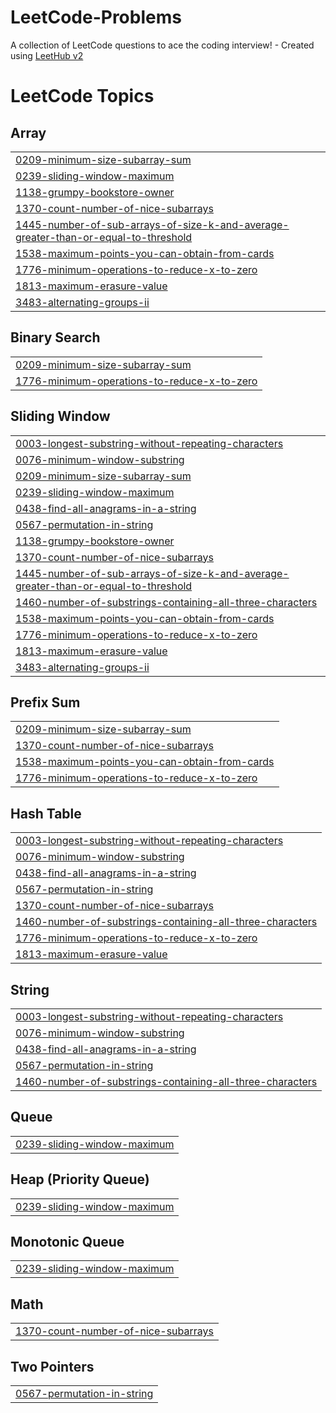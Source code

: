 # LeetCode-Problems
A collection of LeetCode questions to ace the coding interview! - Created using [LeetHub v2](https://github.com/arunbhardwaj/LeetHub-2.0)

<!---LeetCode Topics Start-->
# LeetCode Topics
## Array
|  |
| ------- |
| [0209-minimum-size-subarray-sum](https://github.com/adityaKumar0909/LeetCode-Problems/tree/master/0209-minimum-size-subarray-sum) |
| [0239-sliding-window-maximum](https://github.com/adityaKumar0909/LeetCode-Problems/tree/master/0239-sliding-window-maximum) |
| [1138-grumpy-bookstore-owner](https://github.com/adityaKumar0909/LeetCode-Problems/tree/master/1138-grumpy-bookstore-owner) |
| [1370-count-number-of-nice-subarrays](https://github.com/adityaKumar0909/LeetCode-Problems/tree/master/1370-count-number-of-nice-subarrays) |
| [1445-number-of-sub-arrays-of-size-k-and-average-greater-than-or-equal-to-threshold](https://github.com/adityaKumar0909/LeetCode-Problems/tree/master/1445-number-of-sub-arrays-of-size-k-and-average-greater-than-or-equal-to-threshold) |
| [1538-maximum-points-you-can-obtain-from-cards](https://github.com/adityaKumar0909/LeetCode-Problems/tree/master/1538-maximum-points-you-can-obtain-from-cards) |
| [1776-minimum-operations-to-reduce-x-to-zero](https://github.com/adityaKumar0909/LeetCode-Problems/tree/master/1776-minimum-operations-to-reduce-x-to-zero) |
| [1813-maximum-erasure-value](https://github.com/adityaKumar0909/LeetCode-Problems/tree/master/1813-maximum-erasure-value) |
| [3483-alternating-groups-ii](https://github.com/adityaKumar0909/LeetCode-Problems/tree/master/3483-alternating-groups-ii) |
## Binary Search
|  |
| ------- |
| [0209-minimum-size-subarray-sum](https://github.com/adityaKumar0909/LeetCode-Problems/tree/master/0209-minimum-size-subarray-sum) |
| [1776-minimum-operations-to-reduce-x-to-zero](https://github.com/adityaKumar0909/LeetCode-Problems/tree/master/1776-minimum-operations-to-reduce-x-to-zero) |
## Sliding Window
|  |
| ------- |
| [0003-longest-substring-without-repeating-characters](https://github.com/adityaKumar0909/LeetCode-Problems/tree/master/0003-longest-substring-without-repeating-characters) |
| [0076-minimum-window-substring](https://github.com/adityaKumar0909/LeetCode-Problems/tree/master/0076-minimum-window-substring) |
| [0209-minimum-size-subarray-sum](https://github.com/adityaKumar0909/LeetCode-Problems/tree/master/0209-minimum-size-subarray-sum) |
| [0239-sliding-window-maximum](https://github.com/adityaKumar0909/LeetCode-Problems/tree/master/0239-sliding-window-maximum) |
| [0438-find-all-anagrams-in-a-string](https://github.com/adityaKumar0909/LeetCode-Problems/tree/master/0438-find-all-anagrams-in-a-string) |
| [0567-permutation-in-string](https://github.com/adityaKumar0909/LeetCode-Problems/tree/master/0567-permutation-in-string) |
| [1138-grumpy-bookstore-owner](https://github.com/adityaKumar0909/LeetCode-Problems/tree/master/1138-grumpy-bookstore-owner) |
| [1370-count-number-of-nice-subarrays](https://github.com/adityaKumar0909/LeetCode-Problems/tree/master/1370-count-number-of-nice-subarrays) |
| [1445-number-of-sub-arrays-of-size-k-and-average-greater-than-or-equal-to-threshold](https://github.com/adityaKumar0909/LeetCode-Problems/tree/master/1445-number-of-sub-arrays-of-size-k-and-average-greater-than-or-equal-to-threshold) |
| [1460-number-of-substrings-containing-all-three-characters](https://github.com/adityaKumar0909/LeetCode-Problems/tree/master/1460-number-of-substrings-containing-all-three-characters) |
| [1538-maximum-points-you-can-obtain-from-cards](https://github.com/adityaKumar0909/LeetCode-Problems/tree/master/1538-maximum-points-you-can-obtain-from-cards) |
| [1776-minimum-operations-to-reduce-x-to-zero](https://github.com/adityaKumar0909/LeetCode-Problems/tree/master/1776-minimum-operations-to-reduce-x-to-zero) |
| [1813-maximum-erasure-value](https://github.com/adityaKumar0909/LeetCode-Problems/tree/master/1813-maximum-erasure-value) |
| [3483-alternating-groups-ii](https://github.com/adityaKumar0909/LeetCode-Problems/tree/master/3483-alternating-groups-ii) |
## Prefix Sum
|  |
| ------- |
| [0209-minimum-size-subarray-sum](https://github.com/adityaKumar0909/LeetCode-Problems/tree/master/0209-minimum-size-subarray-sum) |
| [1370-count-number-of-nice-subarrays](https://github.com/adityaKumar0909/LeetCode-Problems/tree/master/1370-count-number-of-nice-subarrays) |
| [1538-maximum-points-you-can-obtain-from-cards](https://github.com/adityaKumar0909/LeetCode-Problems/tree/master/1538-maximum-points-you-can-obtain-from-cards) |
| [1776-minimum-operations-to-reduce-x-to-zero](https://github.com/adityaKumar0909/LeetCode-Problems/tree/master/1776-minimum-operations-to-reduce-x-to-zero) |
## Hash Table
|  |
| ------- |
| [0003-longest-substring-without-repeating-characters](https://github.com/adityaKumar0909/LeetCode-Problems/tree/master/0003-longest-substring-without-repeating-characters) |
| [0076-minimum-window-substring](https://github.com/adityaKumar0909/LeetCode-Problems/tree/master/0076-minimum-window-substring) |
| [0438-find-all-anagrams-in-a-string](https://github.com/adityaKumar0909/LeetCode-Problems/tree/master/0438-find-all-anagrams-in-a-string) |
| [0567-permutation-in-string](https://github.com/adityaKumar0909/LeetCode-Problems/tree/master/0567-permutation-in-string) |
| [1370-count-number-of-nice-subarrays](https://github.com/adityaKumar0909/LeetCode-Problems/tree/master/1370-count-number-of-nice-subarrays) |
| [1460-number-of-substrings-containing-all-three-characters](https://github.com/adityaKumar0909/LeetCode-Problems/tree/master/1460-number-of-substrings-containing-all-three-characters) |
| [1776-minimum-operations-to-reduce-x-to-zero](https://github.com/adityaKumar0909/LeetCode-Problems/tree/master/1776-minimum-operations-to-reduce-x-to-zero) |
| [1813-maximum-erasure-value](https://github.com/adityaKumar0909/LeetCode-Problems/tree/master/1813-maximum-erasure-value) |
## String
|  |
| ------- |
| [0003-longest-substring-without-repeating-characters](https://github.com/adityaKumar0909/LeetCode-Problems/tree/master/0003-longest-substring-without-repeating-characters) |
| [0076-minimum-window-substring](https://github.com/adityaKumar0909/LeetCode-Problems/tree/master/0076-minimum-window-substring) |
| [0438-find-all-anagrams-in-a-string](https://github.com/adityaKumar0909/LeetCode-Problems/tree/master/0438-find-all-anagrams-in-a-string) |
| [0567-permutation-in-string](https://github.com/adityaKumar0909/LeetCode-Problems/tree/master/0567-permutation-in-string) |
| [1460-number-of-substrings-containing-all-three-characters](https://github.com/adityaKumar0909/LeetCode-Problems/tree/master/1460-number-of-substrings-containing-all-three-characters) |
## Queue
|  |
| ------- |
| [0239-sliding-window-maximum](https://github.com/adityaKumar0909/LeetCode-Problems/tree/master/0239-sliding-window-maximum) |
## Heap (Priority Queue)
|  |
| ------- |
| [0239-sliding-window-maximum](https://github.com/adityaKumar0909/LeetCode-Problems/tree/master/0239-sliding-window-maximum) |
## Monotonic Queue
|  |
| ------- |
| [0239-sliding-window-maximum](https://github.com/adityaKumar0909/LeetCode-Problems/tree/master/0239-sliding-window-maximum) |
## Math
|  |
| ------- |
| [1370-count-number-of-nice-subarrays](https://github.com/adityaKumar0909/LeetCode-Problems/tree/master/1370-count-number-of-nice-subarrays) |
## Two Pointers
|  |
| ------- |
| [0567-permutation-in-string](https://github.com/adityaKumar0909/LeetCode-Problems/tree/master/0567-permutation-in-string) |
<!---LeetCode Topics End-->